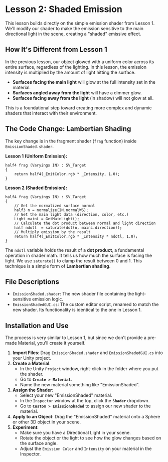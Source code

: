 # Lesson 2: Shaded Emission

This lesson builds directly on the simple emission shader from Lesson 1. We'll modify our shader to make the emission sensitive to the main directional light in the scene, creating a "shaded" emissive effect.

## How It's Different from Lesson 1

In the previous lesson, our object glowed with a uniform color across its entire surface, regardless of the lighting. In this lesson, the emission intensity is multiplied by the amount of light hitting the surface.

*   **Surfaces facing the main light** will glow at the full intensity set in the material.
*   **Surfaces angled away from the light** will have a dimmer glow.
*   **Surfaces facing away from the light** (in shadow) will not glow at all.

This is a foundational step toward creating more complex and dynamic shaders that interact with their environment.

## The Code Change: Lambertian Shading

The key change is in the fragment shader (`frag` function) inside `EmissionShaded.shader`.

**Lesson 1 (Uniform Emission):**
```hlsl
half4 frag (Varyings IN) : SV_Target
{
    return half4(_EmitColor.rgb * _Intensity, 1.0);
}
```

**Lesson 2 (Shaded Emission):**
```hlsl
half4 frag (Varyings IN) : SV_Target
{
    // Get the normalized surface normal
    half3 n = normalize(IN.normalWS);
    // Get the main light data (direction, color, etc.)
    Light mainL = GetMainLight();
    // Calculate the dot product between normal and light direction
    half ndotl  = saturate(dot(n, mainL.direction));
    // Multiply emission by the result
    return half4(_EmitColor.rgb * _Intensity * ndotl, 1.0);
}
```
The `ndotl` variable holds the result of a **dot product**, a fundamental operation in shader math. It tells us how much the surface is facing the light. We use `saturate()` to clamp the result between 0 and 1. This technique is a simple form of **Lambertian shading**.

## File Descriptions

*   `EmissionShaded.shader`: The new shader file containing the light-sensitive emission logic.
*   `EmissionShadedGUI.cs`: The custom editor script, renamed to match the new shader. Its functionality is identical to the one in Lesson 1.

## Installation and Use

The process is very similar to Lesson 1, but since we don't provide a pre-made Material, you'll create it yourself.

1.  **Import Files**: Drag `EmissionShaded.shader` and `EmissionShadedGUI.cs` into your Unity project.
2.  **Create a Material**:
    *   In the Unity `Project` window, right-click in the folder where you put the shader.
    *   Go to **`Create > Material`**.
    *   Name the new material something like "EmissionShaded".
3.  **Assign the Shader**:
    *   Select your new "EmissionShaded" material.
    *   In the `Inspector` window at the top, click the **`Shader`** dropdown.
    *   Go to **`Custom > EmissionShaded`** to assign our new shader to the material.
4.  **Apply to an Object**: Drag the "EmissionShaded" material onto a Sphere or other 3D object in your scene.
5.  **Experiment**:
    *   Make sure you have a Directional Light in your scene.
    *   Rotate the object or the light to see how the glow changes based on the surface angle.
    *   Adjust the `Emission Color` and `Intensity` on your material in the Inspector.
